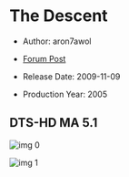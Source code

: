 # The Descent

* Author: aron7awol

* [Forum Post](https://www.avsforum.com/threads/bass-eq-for-filtered-movies.2995212/post-58108818)

* Release Date: 2009-11-09
* Production Year: 2005

## DTS-HD MA 5.1

![img 0](https://i.imgur.com/VVGpwpB.jpg)

![img 1](https://i.imgur.com/SRoArPs.jpg)


